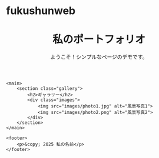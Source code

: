 # fukushunweb
<!DOCTYPE html>
<html lang="ja">
<head>
    <meta charset="UTF-8">
    <title>シンプルなウェブページ</title>
    <link rel="stylesheet" href="css/main.css">
</head>
<body>
    <header>
        <h1>私のポートフォリオ</h1>
        <p>ようこそ！シンプルなページのデモです。</p>
    </header>

    <main>
        <section class="gallery">
            <h2>ギャラリー</h2>
            <div class="images">
                <img src="images/photo1.jpg" alt="風景写真1">
                <img src="images/photo2.png" alt="風景写真2">
            </div>
        </section>
    </main>

    <footer>
        <p>&copy; 2025 私の名前</p>
    </footer>
</body>
</html>

